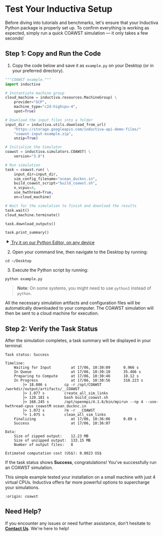 # Test Your Inductiva Setup
Before diving into tutorials and benchmarks, let's ensure that your Inductiva Python package is properly set up. To confirm everything is working as expected, simply run a quick COAWST simulation — it only takes a few seconds!

## Step 1: Copy and Run the Code

1. Copy the code below and save it as `example.py` on your Desktop (or in your preferred directory).

```python
"""COAWST example."""
import inductiva

# Instantiate machine group
cloud_machine = inductiva.resources.MachineGroup( \
    provider="GCP",
    machine_type="c2d-highcpu-4",
    spot=True)

# Download the input files into a folder
input_dir = inductiva.utils.download_from_url(
    "https://storage.googleapis.com/inductiva-api-demo-files/"
    "coawst-input-example.zip",
    unzip=True)

# Initialize the Simulator
coawst = inductiva.simulators.COAWST( \
    version="3.8")

# Run simulation
task = coawst.run( \
    input_dir=input_dir,
    sim_config_filename="ocean_ducknc.in",
    build_coawst_script="build_coawst.sh",
    n_vcpus=4,
    use_hwthread=True,
    on=cloud_machine)

# Wait for the simulation to finish and download the results
task.wait()
cloud_machine.terminate()

task.download_outputs()

task.print_summary()
```

<a href="https://console.inductiva.ai/editor?simulator_name=coawst" class="try-playground-button" target="_blank">
  <svg class="icon" xmlns="http://www.w3.org/2000/svg" width="16" height="16" viewBox="0 0 24 24" fill="currentColor">
    <path d="M8 5v14l11-7z"/>
  </svg>
  Try it on our Python Editor, on any device
</a>

2. Open your command line, then navigate to the Desktop by running:

```
cd ~/Desktop
```

3. Execute the Python script by running:

```
python example.py
```

> **Note**: On some systems, you might need to use `python3` instead of `python`.

All the necessary simulation artifacts and configuration files will be automatically downloaded to your computer. The COAWST simulation will then be sent to a cloud machine for execution.

## Step 2: Verify the Task Status
After the simulation completes, a task summary will be displayed in your terminal.

```
Task status: Success

Timeline:
	Waiting for Input         at 17/06, 10:30:09      0.966 s
	In Queue                  at 17/06, 10:30:10      35.466 s
	Preparing to Compute      at 17/06, 10:30:46      10.12 s
	In Progress               at 17/06, 10:30:56      310.223 s
		├> 18.086 s        cp -r /opt/COAWST /workdir/output/artifacts/__COAWST
		├> 1.077 s         create_all_sim_links
		├> 120.181 s       bash build_coawst.sh
		├> 168.245 s       /opt/openmpi/4.1.6/bin/mpirun --np 4 --use-hwthread-cpus coawstM ocean_ducknc.in
		├> 1.072 s         rm -r __COAWST
		└> 1.075 s         clean_all_sim_links
	Finalizing                at 17/06, 10:36:06      0.89 s
	Success                   at 17/06, 10:36:07      

Data:
	Size of zipped output:    12.23 MB
	Size of unzipped output:  133.15 MB
	Number of output files:   8

Estimated computation cost (US$): 0.0023 US$
```

If the task status shows **Success**, congratulations! You've successfully run an COAWST simulation.

This simple example tested your installation on a small machine with just 4 virtual CPUs. Inductiva offers far more powerful options to supercharge your simulations.

```{banner_small}
:origin: coawst
```

## Need Help?
If you encounter any issues or need further assistance, don't hesitate to [**Contact Us**](mailto:support@inductiva.ai). We're here to help!
